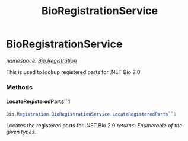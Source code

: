 ﻿---
title: BioRegistrationService
---

# BioRegistrationService
_namespace: [Bio.Registration](N-Bio.Registration.html)_

This is used to lookup registered parts for .NET Bio 2.0

### Methods

#### LocateRegisteredParts``1
```csharp
Bio.Registration.BioRegistrationService.LocateRegisteredParts``1
```
Locates the registered parts for .NET Bio 2.0
_returns: Enumerable of the given types._




